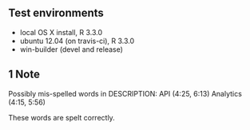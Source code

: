 ## Test environments
* local OS X install, R 3.3.0
* ubuntu 12.04 (on travis-ci), R 3.3.0
* win-builder (devel and release)

## 1 Note

Possibly mis-spelled words in DESCRIPTION:
  API (4:25, 6:13)
  Analytics (4:15, 5:56)
  
These words are spelt correctly.